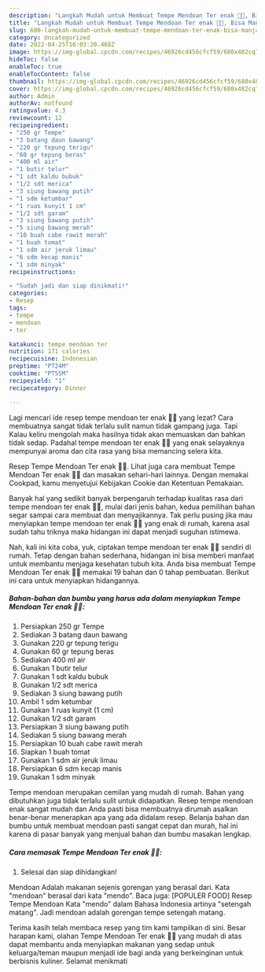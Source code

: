```yaml
---
description: "Langkah Mudah untuk Membuat Tempe Mendoan Ter enak 🤗😄, Bisa Manjain Lidah"
title: "Langkah Mudah untuk Membuat Tempe Mendoan Ter enak 🤗😄, Bisa Manjain Lidah"
slug: 600-langkah-mudah-untuk-membuat-tempe-mendoan-ter-enak-bisa-manjain-lidah
category: Uncategorized
date: 2022-04-25T16:03:20.468Z
image: https://img-global.cpcdn.com/recipes/46926cd456cfcf59/680x482cq70/tempe-mendoan-ter-enak-foto-resep-utama.jpg
hideToc: false
enableToc: true
enableTocContent: false
thumbnail: https://img-global.cpcdn.com/recipes/46926cd456cfcf59/680x482cq70/tempe-mendoan-ter-enak-foto-resep-utama.jpg
cover: https://img-global.cpcdn.com/recipes/46926cd456cfcf59/680x482cq70/tempe-mendoan-ter-enak-foto-resep-utama.jpg
author: Admin
authorAv: notfound
ratingvalue: 4.3
reviewcount: 12
recipeingredient:
- "250 gr Tempe"
- "3 batang daun bawang"
- "220 gr tepung terigu"
- "60 gr tepung beras"
- "400 ml air"
- "1 butir telur"
- "1 sdt kaldu bubuk"
- "1/2 sdt merica"
- "3 siung bawang putih"
- "1 sdm ketumbar"
- "1 ruas kunyit 1 cm"
- "1/2 sdt garam"
- "3 siung bawang putih"
- "5 siung bawang merah"
- "10 buah cabe rawit merah"
- "1 buah tomat"
- "1 sdm air jeruk limau"
- "6 sdm kecap manis"
- "1 sdm minyak"
recipeinstructions:

- "Sudah jadi dan siap dinikmati!"
categories:
- Resep
tags:
- tempe
- mendoan
- ter

katakunci: tempe mendoan ter 
nutrition: 171 calories
recipecuisine: Indonesian
preptime: "PT24M"
cooktime: "PT55M"
recipeyield: "1"
recipecategory: Dinner

---
```



Lagi mencari ide resep tempe mendoan ter enak 🤗😄 yang lezat? Cara membuatnya sangat tidak terlalu sulit namun tidak gampang juga. Tapi Kalau keliru mengolah maka hasilnya tidak akan memuaskan dan bahkan tidak sedap. Padahal tempe mendoan ter enak 🤗😄 yang enak selayaknya mempunyai aroma dan cita rasa yang bisa memancing selera kita.


Resep Tempe Mendoan Ter enak 🤗😄. Lihat juga cara membuat Tempe Mendoan Ter enak 🤗😄 dan masakan sehari-hari lainnya. Dengan memakai Cookpad, kamu menyetujui Kebijakan Cookie dan Ketentuan Pemakaian.

Banyak hal yang sedikit banyak berpengaruh terhadap kualitas rasa dari tempe mendoan ter enak 🤗😄, mulai dari jenis bahan, kedua pemilihan bahan segar sampai cara membuat dan menyajikannya. Tak perlu pusing jika mau menyiapkan tempe mendoan ter enak 🤗😄 yang enak di rumah, karena asal sudah tahu triknya maka hidangan ini dapat menjadi suguhan istimewa.


Nah, kali ini kita coba, yuk, ciptakan tempe mendoan ter enak 🤗😄 sendiri di rumah. Tetap dengan bahan sederhana, hidangan ini bisa memberi manfaat untuk membantu menjaga kesehatan tubuh kita. Anda bisa membuat Tempe Mendoan Ter enak 🤗😄 memakai 19 bahan dan 0 tahap pembuatan. Berikut ini cara untuk menyiapkan hidangannya.

<!--inarticleads1-->

##### Bahan-bahan dan bumbu yang harus ada dalam menyiapkan Tempe Mendoan Ter enak 🤗😄:

1. Persiapkan 250 gr Tempe
1. Sediakan 3 batang daun bawang
1. Gunakan 220 gr tepung terigu
1. Gunakan 60 gr tepung beras
1. Sediakan 400 ml air
1. Gunakan 1 butir telur
1. Gunakan 1 sdt kaldu bubuk
1. Gunakan 1/2 sdt merica
1. Sediakan 3 siung bawang putih
1. Ambil 1 sdm ketumbar
1. Gunakan 1 ruas kunyit (1 cm)
1. Gunakan 1/2 sdt garam
1. Persiapkan 3 siung bawang putih
1. Sediakan 5 siung bawang merah
1. Persiapkan 10 buah cabe rawit merah
1. Siapkan 1 buah tomat
1. Gunakan 1 sdm air jeruk limau
1. Persiapkan 6 sdm kecap manis
1. Gunakan 1 sdm minyak


Tempe mendoan merupakan cemilan yang mudah di rumah. Bahan yang dibutuhkan juga tidak terlalu sulit untuk didapatkan. Resep tempe mendoan enak sangat mudah dan Anda pasti bisa membuatnya dirumah asalkan benar-benar menerapkan apa yang ada didalam resep. Belanja bahan dan bumbu untuk membuat mendoan pasti sangat cepat dan murah, hal ini karena di pasar banyak yang menjual bahan dan bumbu masakan lengkap. 

<!--inarticleads2-->

##### Cara memasak Tempe Mendoan Ter enak 🤗😄:


1. Selesai dan siap dihidangkan!

Mendoan Adalah makanan sejenis gorengan yang berasal dari. Kata &#34;mendoan&#34; berasal dari kata &#34;mendo&#34;. Baca juga: [POPULER FOOD] Resep Tempe Mendoan Kata &#34;mendo&#34; dalam Bahasa Indonesia artinya &#34;setengah matang&#34;. Jadi mendoan adalah gorengan tempe setengah matang. 

Terima kasih telah membaca resep yang tim kami tampilkan di sini. Besar harapan kami, olahan Tempe Mendoan Ter enak 🤗😄 yang mudah di atas dapat membantu anda menyiapkan makanan yang sedap untuk keluarga/teman maupun menjadi ide bagi anda yang berkeinginan untuk berbisnis kuliner. Selamat menikmati
